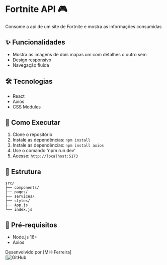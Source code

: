 # Fortnite API 🎮

Consome a api de um site de Fortnite e mostra as informações consumidas

## ✨ Funcionalidades
- Mostra as imagens de dois mapas um com detalhes o outro sem
- Design responsivo
- Navegação fluida

## 🛠 Tecnologias
- React
- Axios
- CSS Modules

## 🚀 Como Executar
1. Clone o repositório
2. Instale as dependências: `npm install`
3. Instale as dependências: `npm install axios`
4. Use o comando 'npm run dev'
5. Acesse: `http://localhost:5173`

## 📂 Estrutura
```
src/
├── components/
├── pages/
├── services/
├── styles/
├── App.js
└── index.js
```

## 📌 Pré-requisitos
- Node.js 16+
- Axios


Desenvolvido por [MH-Ferreira]  
[![GitHub]()
